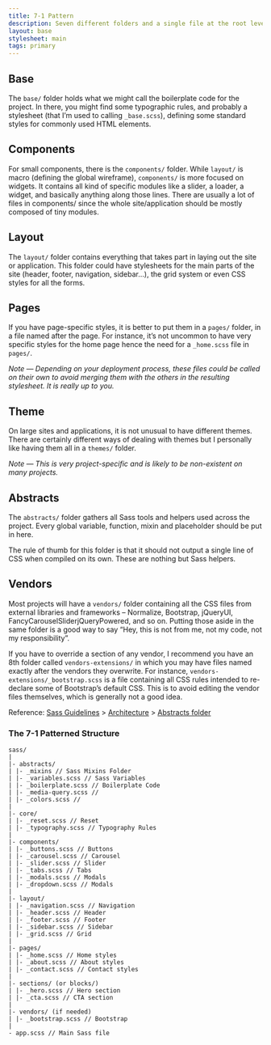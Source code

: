 ```yaml
---
title: 7-1 Pattern
description: Seven different folders and a single file at the root level
layout: base
stylesheet: main
tags: primary
---
```

## Base

The `base/` folder holds what we might call the boilerplate code for the project. In there, you might find some typographic rules, and probably a stylesheet (that I’m used to calling `_base.scss`), defining some standard styles for commonly used HTML elements.

## Components

For small components, there is the `components/` folder. While `layout/` is macro (defining the global wireframe), `components/` is more focused on widgets. It contains all kind of specific modules like a slider, a loader, a widget, and basically anything along those lines. There are usually a lot of files in components/ since the whole site/application should be mostly composed of tiny modules.

## Layout

The `layout/` folder contains everything that takes part in laying out the site or application. This folder could have stylesheets for the main parts of the site (header, footer, navigation, sidebar…), the grid system or even CSS styles for all the forms.

## Pages

If you have page-specific styles, it is better to put them in a `pages/` folder, in a file named after the page. For instance, it’s not uncommon to have very specific styles for the home page hence the need for a `_home.scss` file in `pages/`.

*Note — Depending on your deployment process, these files could be called on their own to avoid merging them with the others in the resulting stylesheet. It is really up to you.*

## Theme

On large sites and applications, it is not unusual to have different themes. There are certainly different ways of dealing with themes but I personally like having them all in a `themes/` folder.

*Note — This is very project-specific and is likely to be non-existent on many projects.*

## Abstracts

The `abstracts/` folder gathers all Sass tools and helpers used across the project. Every global variable, function, mixin and placeholder should be put in here.

The rule of thumb for this folder is that it should not output a single line of CSS when compiled on its own. These are nothing but Sass helpers.

## Vendors

Most projects will have a `vendors/` folder containing all the CSS files from external libraries and frameworks – Normalize, Bootstrap, jQueryUI, FancyCarouselSliderjQueryPowered, and so on. Putting those aside in the same folder is a good way to say “Hey, this is not from me, not my code, not my responsibility”.

If you have to override a section of any vendor, I recommend you have an 8th folder called `vendors-extensions/` in which you may have files named exactly after the vendors they overwrite. For instance, `vendors-extensions/_bootstrap.scss` is a file containing all CSS rules intended to re-declare some of Bootstrap’s default CSS. This is to avoid editing the vendor files themselves, which is generally not a good idea.

Reference: [Sass Guidelines](https://sass-guidelin.es/) > [Architecture](https://sass-guidelin.es/#architecture) > [Abstracts folder](https://sass-guidelin.es/#abstracts-folder)

### The 7-1 Patterned Structure
```
sass/
|
|- abstracts/
| |- _mixins // Sass Mixins Folder
| |- _variables.scss // Sass Variables
| |- _boilerplate.scss // Boilerplate Code
| |- _media-query.scss // 
| |- _colors.scss // 
|
|- core/
| |- _reset.scss // Reset
| |- _typography.scss // Typography Rules
|
|- components/
| |- _buttons.scss // Buttons
| |- _carousel.scss // Carousel
| |- _slider.scss // Slider
| |- _tabs.scss // Tabs
| |- _modals.scss // Modals
| |- _dropdown.scss // Modals
|
|- layout/
| |- _navigation.scss // Navigation
| |- _header.scss // Header
| |- _footer.scss // Footer
| |- _sidebar.scss // Sidebar
| |- _grid.scss // Grid
|
|- pages/
| |- _home.scss // Home styles
| |- _about.scss // About styles
| |- _contact.scss // Contact styles
|
|- sections/ (or blocks/)
| |- _hero.scss // Hero section
| |- _cta.scss // CTA section
|
|- vendors/ (if needed)
| |- _bootstrap.scss // Bootstrap
|
- app.scss // Main Sass file
```